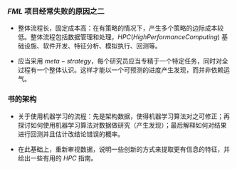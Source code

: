 ### $FML$ 项目经常失败的原因之二

- 整体流程长，固定成本高：在有策略的情况下，产生多个策略的边际成本较低。整体流程包括数据管理和处理，$HPC (High Performance Computing)$ 基础设施、软件开发、特征分析、模拟执行、回测等。

- 应当采用 $meta-strategy$，每个研究员应当专精于一个特定任务，同时对全过程有一个整体认识。这样才能以一个可预测的进度产生发现，而并非依赖运气。

### 书的架构

- 关于使用机器学习的流程：先是架构数据，使得机器学习算法对之可修正；再探讨如何使用机器学习算法对数据做研究（产生发现）；最后解释如何对结果进行回测并且估计改结论错误的概率。

- 在此基础上，重新审视数据，说明一些创新的方式来提取更有信息的特征，并给出一些有用的 $HPC$ 指南。